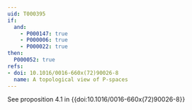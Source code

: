 ```yaml
---
uid: T000395
if:
  and:
    - P000147: true
    - P000006: true
    - P000022: true
then:
  P000052: true
refs:
- doi: 10.1016/0016-660x(72)90026-8
  name: A topological view of P-spaces
---
```


See proposition 4.1 in {{doi:10.1016/0016-660x(72)90026-8}}
